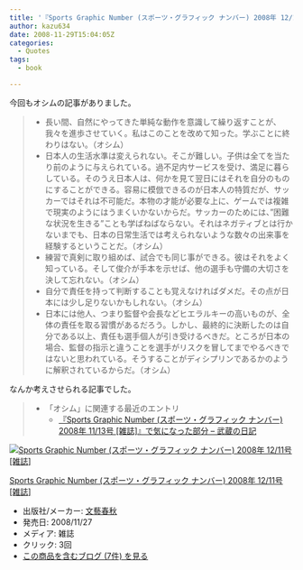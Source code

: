 ```yaml
---
title: '『Sports Graphic Number (スポーツ・グラフィック ナンバー) 2008年 12/11号 [雑誌]』で気になった部分'
author: kazu634
date: 2008-11-29T15:04:05Z
categories:
  - Quotes
tags:
  - book

---
```

<div class="section">
<p>
    今回もオシムの記事がありました。
</p>
  
<blockquote>
<ul>
<li>
        長い間、自然にやってきた単純な動作を意識して繰り返すことが、我々を進歩させていく。私はこのことを改めて知った。学ぶことに終わりはない。（オシム）
</li>
<li>
        日本人の生活水準は変えられない。そこが難しい。子供は全てを当たり前のように与えられている。過不足内サービスを受け、満足に暮らしている。そのうえ日本人は、何かを見て翌日にはそれを自分のものにすることができる。容易に模倣できるのが日本人の特質だが、サッカーではそれは不可能だ。本物の才能が必要な上に、ゲームでは複雑で現実のようにはうまくいかないからだ。サッカーのためには、&#8221;困難な状況を生きる&#8221;ことも学ばねばならない。それはネガティブとは行かないまでも、日本の日常生活では考えられないような数々の出来事を経験するということだ。（オシム）
</li>
<li>
        練習で真剣に取り組めば、試合でも同じ事ができる。彼はそれをよく知っている。そして俊介が手本を示せば、他の選手も守備の大切さを決して忘れない。（オシム）
</li>
<li>
        自分で責任を持って判断することも覚えなければダメだ。その点が日本には少し足りないかもしれない。（オシム）
</li>
<li>
        日本には他人、つまり監督や会長などヒエラルキーの高いものが、全体の責任を取る習慣があるだろう。しかし、最終的に決断したのは自分である以上、責任も選手個人が引き受けるべきだ。ところが日本の場合、監督の指示と違うことを選手がリスクを冒してまでやるべきではないと思われている。そうすることがディシプリンであるかのように解釈されているからだ。（オシム）
</li>
</ul>
</blockquote>
  
<p>
    なんか考えさせられる記事でした。
</p>
  
<blockquote>
<ul>
<li>
        「オシム」に関連する最近のエントリ <ul>
<li>
<a href="http://d.hatena.ne.jp/sirocco634/20081108/1226149992" onclick="__gaTracker('send', 'event', 'outbound-article', 'http://d.hatena.ne.jp/sirocco634/20081108/1226149992', ' 『Sports Graphic Number (スポーツ・グラフィック ナンバー) 2008年 11/13号 &#091;雑誌&#093;』で気になった部分 &#8211; 武蔵の日記');" target="_blank"> 『Sports Graphic Number (スポーツ・グラフィック ナンバー) 2008年 11/13号 &#91;雑誌&#93;』で気になった部分 &#8211; 武蔵の日記</a>
</li>
</ul>
</li>
</ul>
</blockquote>
  
<div class="hatena-asin-detail">
<a href="http://www.amazon.co.jp/dp/B001LIOOSY/?tag=hatena_st1-22&ascsubtag=d-7ibv" onclick="__gaTracker('send', 'event', 'outbound-article', 'http://www.amazon.co.jp/dp/B001LIOOSY/?tag=hatena_st1-22&ascsubtag=d-7ibv', '');"><img src="https://images-na.ssl-images-amazon.com/images/I/51yPMlqvPNL._SL160_.jpg" class="hatena-asin-detail-image" alt="Sports Graphic Number (スポーツ・グラフィック ナンバー) 2008年 12/11号 [雑誌]" title="Sports Graphic Number (スポーツ・グラフィック ナンバー) 2008年 12/11号 [雑誌]" /></a></p> 
    
<div class="hatena-asin-detail-info">
<p class="hatena-asin-detail-title">
<a href="http://www.amazon.co.jp/dp/B001LIOOSY/?tag=hatena_st1-22&ascsubtag=d-7ibv" onclick="__gaTracker('send', 'event', 'outbound-article', 'http://www.amazon.co.jp/dp/B001LIOOSY/?tag=hatena_st1-22&ascsubtag=d-7ibv', 'Sports Graphic Number (スポーツ・グラフィック ナンバー) 2008年 12/11号 [雑誌]');">Sports Graphic Number (スポーツ・グラフィック ナンバー) 2008年 12/11号 [雑誌]</a>
</p>
      
<ul>
<li>
<span class="hatena-asin-detail-label">出版社/メーカー:</span> <a href="http://d.hatena.ne.jp/keyword/%CA%B8%E9%BA%BD%D5%BD%A9" onclick="__gaTracker('send', 'event', 'outbound-article', 'http://d.hatena.ne.jp/keyword/%CA%B8%E9%BA%BD%D5%BD%A9', '文藝春秋');" class="keyword">文藝春秋</a>
</li>
<li>
<span class="hatena-asin-detail-label">発売日:</span> 2008/11/27
</li>
<li>
<span class="hatena-asin-detail-label">メディア:</span> 雑誌
</li>
<li>
<span class="hatena-asin-detail-label">クリック</span>: 3回
</li>
<li>
<a href="http://d.hatena.ne.jp/asin/B001LIOOSY" onclick="__gaTracker('send', 'event', 'outbound-article', 'http://d.hatena.ne.jp/asin/B001LIOOSY', 'この商品を含むブログ (7件) を見る');" target="_blank">この商品を含むブログ (7件) を見る</a>
</li>
</ul>
</div>
    
<div class="hatena-asin-detail-foot">
</div>
</div>
</div>
